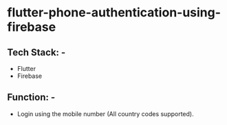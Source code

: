 # flutter-phone-authentication-using-firebase

## Tech Stack: -

- Flutter
- Firebase

## Function: -

- Login using the mobile number (All country codes supported).
